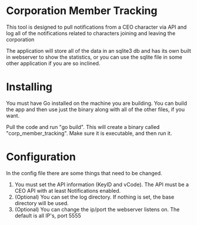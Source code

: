 # Corporation Member Tracking
This tool is designed to pull notifications from a CEO character via API and log all of the notifications related to characters joining and leaving the corporation

The application will store all of the data in an sqlite3 db and has its own built in webserver to show the statistics, or you can use the sqlite file in some other application if you are so inclined.

# Installing
You must have Go installed on the machine you are building. You can build the app and then use just the binary along with all of the other files, if you want. 

Pull the code and run "go build". This will create a binary called "corp_member_tracking". Make sure it is executable, and then run it.

# Configuration
In the config file there are some things that need to be changed.
1. You must set the API information (KeyID and vCode). The API must be a CEO API with at least Notifications enabled.
2. (Optional) You can set the log directory. If nothing is set, the base directory will be used.
3. (Optional) You can change the ip/port the webserver listens on. The default is all IP's, port 5555
